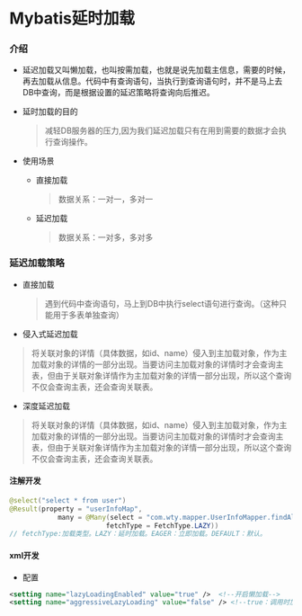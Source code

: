 # Mybatis延时加载

### 介绍

*  延迟加载又叫懒加载，也叫按需加载，也就是说先加载主信息，需要的时候，再去加载从信息。代码中有查询语句，当执行到查询语句时，并不是马上去DB中查询，而是根据设置的延迟策略将查询向后推迟。 

* 延时加载的目的

  > 减轻DB服务器的压力,因为我们延迟加载只有在用到需要的数据才会执行查询操作。 

* 使用场景

  * 直接加载

    > 数据关系：一对一，多对一

  * 延迟加载

    > 数据关系：一对多，多对多

### 延迟加载策略

* 直接加载

  > 遇到代码中查询语句，马上到DB中执行select语句进行查询。（这种只能用于多表单独查询） 

*  侵入式延迟加载

  > 将关联对象的详情（具体数据，如id、name）侵入到主加载对象，作为主加载对象的详情的一部分出现。当要访问主加载对象的详情时才会查询主表，但由于关联对象详情作为主加载对象的详情一部分出现，所以这个查询不仅会查询主表，还会查询关联表。

*  深度延迟加载 

  > 将关联对象的详情（具体数据，如id、name）侵入到主加载对象，作为主加载对象的详情的一部分出现。当要访问主加载对象的详情时才会查询主表，但由于关联对象详情作为主加载对象的详情一部分出现，所以这个查询不仅会查询主表，还会查询关联表。
  

#### 注解开发

```java
@select("select * from user")
@Result(property = "userInfoMap",
			many = @Many(select = "com.wty.mapper.UserInfoMapper.findAllByUid",
			            fetchType = FetchType.LAZY))
// fetchType:加载类型。LAZY：延时加载。EAGER：立即加载。DEFAULT：默认。 
```

#### xml开发

* 配置

```xml
<setting name="lazyLoadingEnabled" value="true" />  <!--开启懒加载-->
<setting name="aggressiveLazyLoading" value="false" /> <!--true：调用时加载，false：主对象调用加载-->
```



